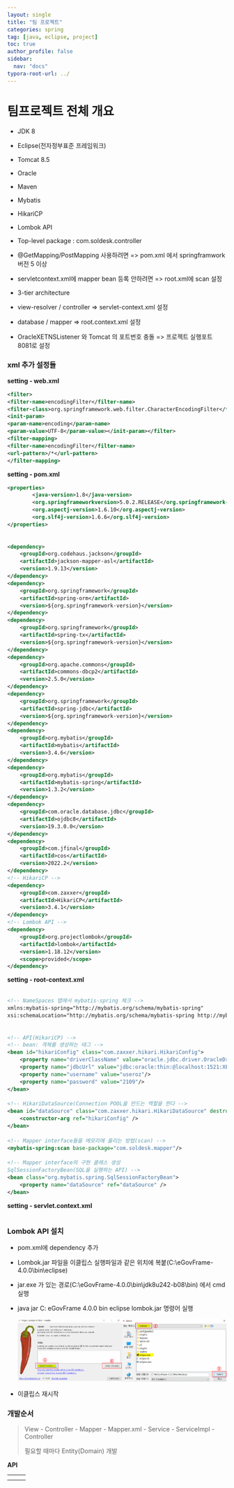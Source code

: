 ```yaml
---
layout: single
title: "팀 프로젝트"
categories: spring
tag: [java, eclipse, project]
toc: true
author_profile: false
sidebar:
  nav: "docs"
typora-root-url: ../
---
```


# 팀프로젝트 전체 개요



- JDK 8
- Eclipse(전자정부표준 프레임워크)
- Tomcat 8.5
- Oracle
- Maven
- Mybatis
- HikariCP
- Lombok API 



- Top-level package : com.soldesk.controller

- @GetMapping/PostMapping 사용하려면  => pom.xml 에서 springframwork 버전 5 이상

- servletcontext.xml에 mapper bean 등록 안하려면 => root.xml에 scan 설정

- 3-tier architecture



- view-resolver / controller => servlet-context.xml 설정
- database / mapper => root.context.xml 설정



- OracleXETNSListener 와 Tomcat 의 포트번호 충돌 => 프로젝트 실행포트 8081로 설정

### xml 추가 설정들



**setting - web.xml**

```xml
<filter>
<filter-name>encodingFilter</filter-name>
<filter-class>org.springframework.web.filter.CharacterEncodingFilter</filter-class>
<init-param>
<param-name>encoding</param-name>
<param-value>UTF-8</param-value></init-param></filter>
<filter-mapping>
<filter-name>encodingFilter</filter-name>
<url-pattern>/*</url-pattern>
</filter-mapping>
```



**setting - pom.xml**

```xml
<properties>
		<java-version>1.8</java-version>
		<org.springframeworkversion>5.0.2.RELEASE</org.springframework-version>
		<org.aspectj-version>1.6.10</org.aspectj-version>
		<org.slf4j-version>1.6.6</org.slf4j-version>
</properties>


<dependency>
	<groupId>org.codehaus.jackson</groupId>
	<artifactId>jackson-mapper-asl</artifactId>
	<version>1.9.13</version>
</dependency>
<dependency>
	<groupId>org.springframework</groupId>
	<artifactId>spring-orm</artifactId>
	<version>${org.springframework-version}</version>
</dependency>
<dependency>
	<groupId>org.springframework</groupId>
	<artifactId>spring-tx</artifactId>
	<version>${org.springframework-version}</version>
</dependency>
<dependency>
    <groupId>org.apache.commons</groupId>
    <artifactId>commons-dbcp2</artifactId>
    <version>2.5.0</version>
</dependency>
<dependency>
	<groupId>org.springframework</groupId>
	<artifactId>spring-jdbc</artifactId>
	<version>${org.springframework-version}</version>
</dependency>
<dependency>
    <groupId>org.mybatis</groupId>
    <artifactId>mybatis</artifactId>
    <version>3.4.6</version>
</dependency>
<dependency>
    <groupId>org.mybatis</groupId>
    <artifactId>mybatis-spring</artifactId>
    <version>1.3.2</version>
</dependency>
<dependency>
    <groupId>com.oracle.database.jdbc</groupId>
    <artifactId>ojdbc8</artifactId>
    <version>19.3.0.0</version>
</dependency>
<dependency>
    <groupId>com.jfinal</groupId>
    <artifactId>cos</artifactId>
    <version>2022.2</version>
</dependency>
<!-- HikariCP -->
<dependency>
    <groupId>com.zaxxer</groupId>
    <artifactId>HikariCP</artifactId>
    <version>3.4.1</version>
</dependency>
<!-- Lombok API -->
<dependency>
    <groupId>org.projectlombok</groupId>
    <artifactId>lombok</artifactId>
    <version>1.18.12</version>
    <scope>provided</scope>
</dependency>  
```



**setting - root-context.xml**

```xml

<!-- NameSpaces 탭에서 mybatis-spring 체크 -->
xmlns:mybatis-spring="http://mybatis.org/schema/mybatis-spring"
xsi:schemaLocation="http://mybatis.org/schema/mybatis-spring http://mybatis.org/schema/mybatis-spring-1.2.xsd


<!-- API(HikariCP) -->
<!-- bean: 객체를 생성하는 태그 -->
<bean id="hikariConfig" class="com.zaxxer.hikari.HikariConfig">
    <property name="driverClassName" value="oracle.jdbc.driver.OracleDriver"/>
    <property name="jdbcUrl" value="jdbc:oracle:thin:@localhost:1521:XE"/>
    <property name="username" value="useroz"/>
    <property name="password" value="2109"/>
</bean>

<!-- HikariDataSource(Connection POOL을 만드는 역할을 한다 -->
<bean id="dataSource" class="com.zaxxer.hikari.HikariDataSource" destroy-method="close">
    <constructor-arg ref="hikariConfig" />
</bean>

<!-- Mapper interface들을 메모리에 올리는 방법(scan) -->
<mybatis-spring:scan base-package="com.soldesk.mapper"/>

<!-- Mapper interface의 구현 클래스 생성
SqlSessionFactoryBean(SQL을 실행하는 API) -->
<bean class="org.mybatis.spring.SqlSessionFactoryBean">
    <property name="dataSource" ref="dataSource" />
</bean>
```



**setting - servlet.context.xml**

```xml
```



### Lombok API 설치

- pom.xml에 dependency 추가

- Lombok.jar 파일을 이클립스 실행파일과 같은 위치에 복붙(C:\eGovFrame-4.0.0\bin\eclipse)

- jar.exe 가 있는 경로(C:\eGovFrame-4.0.0\bin\jdk8u242-b08\bin) 에서 cmd 실행

- java jar C: eGovFrame 4.0.0 bin eclipse lombok.jar 명령어 실행

  ![image-20230701122131669](/images/2023-06-29-jun29project/image-20230701122131669.png)

- 이클립스 재시작



### 개발순서

> View - Controller - Mapper - Mapper.xml - Service - ServiceImpl - Controller
>
> 필요할 때마다 Entity(Domain) 개발



**API**

|      |      |      |
| ---- | ---- | ---- |
|      |      |      |
|      |      |      |

